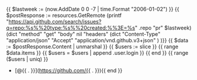 {{ $lastweek := (now.AddDate 0 0 -7 | time.Format "2006-01-02") }}
{{ $postResponse := resources.GetRemote (printf "https://api.github.com/search/issues?q=repo:%s%%20type:%s%%20created:%%3E=%s" .repo "pr" $lastweek) (dict
    "method" "get"
    "body" nil
    "headers" (dict
        "Content-Type" "application/json"
        "Accept" "application/vnd.github.v3+json"
    )
)}}
{{ $data := $postResponse.Content | unmarshal }}
{{ $users := slice  }}
{{ range $data.items }}
{{ $users = $users | append .user.login }}
{{ end }}
{{ range ($users | uniq) }}

- [@{{ . }}](https://github.com/{{ . }}){{ end }}
